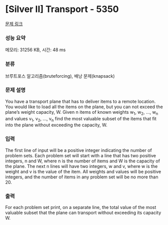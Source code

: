 # [Silver II] Transport - 5350 

[문제 링크](https://www.acmicpc.net/problem/5350) 

### 성능 요약

메모리: 31256 KB, 시간: 48 ms

### 분류

브루트포스 알고리즘(bruteforcing), 배낭 문제(knapsack)

### 문제 설명

<p>You have a transport plane that has to deliver items to a remote location. You would like to load all the items on the plane, but you can not exceed the plane’s weight capacity, W. Given n items of known weights w<sub>1</sub>, w<sub>2</sub>, …, w<sub>n</sub> and values v<sub>1</sub>, v<sub>2</sub>, …, v<sub>n</sub> find the most valuable subset of the items that fit into the plane without exceeding the capacity, W.</p>

### 입력 

 <p>The first line of input will be a positive integer indicating the number of problem sets. Each problem set will start with a line that has two positive integers, n and W, where n is the number of items and W is the capacity of the plane. The next n lines will have two integers, w and v, where w is the weight and v is the value of the item. All weights and values will be positive integers, and the number of items in any problem set will be no more than 20.</p>

### 출력 

 <p>For each problem set print, on a separate line, the total value of the most valuable subset that the plane can transport without exceeding its capacity W.</p>

